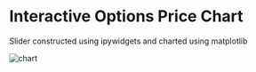 # Interactive Options Price Chart

Slider constructed using ipywidgets and charted using matplotlib 

![chart](https://i.imgur.com/ErmSB49.gif)
